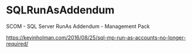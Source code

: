 # SQLRunAsAddendum
SCOM - SQL Server RunAs Addendum - Management Pack

https://kevinholman.com/2016/08/25/sql-mp-run-as-accounts-no-longer-required/
